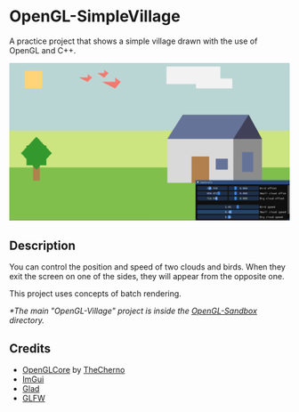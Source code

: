 # OpenGL-SimpleVillage
A practice project that shows a simple village drawn with the use of OpenGL and C++.

![A demo screenshot of this graphic app](demo.png)

## Description

You can control the position and speed of two clouds and birds. When they exit the screen on one of the sides, they will appear from the opposite one.

This project uses concepts of batch rendering.

_*The main "OpenGL-Village" project is inside the [OpenGL-Sandbox](OpenGL-Sandbox/) directory._

## Credits

- [OpenGLCore](https://github.com/TheCherno/OpenGL) by [TheCherno](https://github.com/TheCherno)
- [ImGui](https://github.com/ocornut/imgui)
- [Glad](https://github.com/Dav1dde/glad)
- [GLFW](https://www.glfw.org/)
